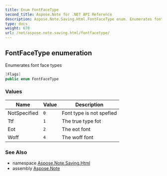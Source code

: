 ```yaml
---
title: Enum FontFaceType
second_title: Aspose.Note for .NET API Reference
description: Aspose.Note.Saving.Html.FontFaceType enum. Enumerates font face types
type: docs
weight: 670
url: /net/aspose.note.saving.html/fontfacetype/
---
```

## FontFaceType enumeration

Enumerates font face types

```csharp
[Flags]
public enum FontFaceType
```

### Values

| Name | Value | Description |
| --- | --- | --- |
| NotSpecified | `0` | Font type is not spefied |
| Ttf | `1` | The true type fot |
| Eot | `2` | The eot font |
| Woff | `4` | The woff font |

### See Also

* namespace [Aspose.Note.Saving.Html](../../aspose.note.saving.html/)
* assembly [Aspose.Note](../../)


